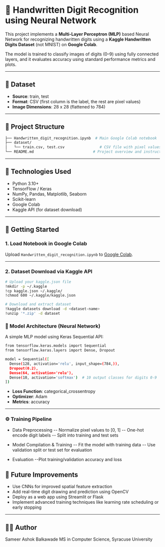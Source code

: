 # 🔢 Handwritten Digit Recognition using Neural Network

This project implements a **Multi-Layer Perceptron (MLP)** based Neural Network for recognizing handwritten digits using a **Kaggle Handwritten Digits Dataset** (not MNIST) on **Google Colab**.

The model is trained to classify images of digits (0–9) using fully connected layers, and it evaluates accuracy using standard performance metrics and plots.

---

## 📁 Dataset

- **Source**: train, test
- **Format**: CSV (first column is the label, the rest are pixel values)
- **Image Dimensions**: 28 x 28 (flattened to 784)

---

## 📂 Project Structure

```bash
├── Handwritten_digit_recognition.ipynb  # Main Google Colab notebook
├── dataset/
│   └── train.csv, test.csv                # CSV file with pixel values and labels
└── README.md                           # Project overview and instructions
```

---

## 🔧 Technologies Used

- Python 3.10+
- TensorFlow / Keras
- NumPy, Pandas, Matplotlib, Seaborn
- Scikit-learn
- Google Colab
- Kaggle API (for dataset download)

---

## 🚀 Getting Started

### 1. Load Notebook in Google Colab
Upload `Handwritten_digit_recognition.ipynb` to [Google Colab](https://colab.research.google.com/).

---

### 2. Dataset Download via Kaggle API

```bash
# Upload your kaggle.json file
!mkdir -p ~/.kaggle
!cp kaggle.json ~/.kaggle/
!chmod 600 ~/.kaggle/kaggle.json

# Download and extract dataset
!kaggle datasets download -d <dataset-name>
!unzip '*.zip' -d dataset
```

### 🧠 Model Architecture (Neural Network)
A simple MLP model using Keras Sequential API:

```bash
from tensorflow.keras.models import Sequential
from tensorflow.keras.layers import Dense, Dropout

model = Sequential([
  Dense(128, activation='relu', input_shape=(784,)),
  Dropout(0.2),
  Dense(64, activation='relu'),
  Dense(10, activation='softmax')  # 10 output classes for digits 0-9
])
```
- **Loss Function**: categorical_crossentropy
- **Optimizer**: Adam
- **Metrics**: accuracy

---

### ⚙️ Training Pipeline
- Data Preprocessing
-- Normalize pixel values to [0, 1]
-- One-hot encode digit labels
-- Split into training and test sets
  
- Model Compilation & Training
-- Fit the model with training data
-- Use validation split or test set for evaluation
  
- Evaluation
--Plot training/validation accuracy and loss

## 📌 Future Improvements

- Use CNNs for improved spatial feature extraction
- Add real-time digit drawing and prediction using OpenCV
- Deploy as a web app using Streamlit or Flask
- Implement advanced training techniques like learning rate scheduling or early stopping

---

## 👨‍💻 Author
Sameer Ashok Balkawade
MS in Computer Science, Syracuse University
